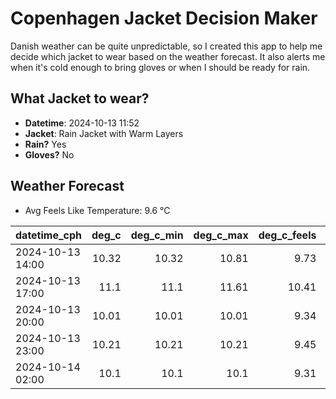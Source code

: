 
# Copenhagen Jacket Decision Maker

Danish weather can be quite unpredictable, so I created this app to help me decide which jacket to wear based on the weather forecast. 
It also alerts me when it's cold enough to bring gloves or when I should be ready for rain.

## What Jacket to wear?

- **Datetime**: 2024-10-13 11:52
- **Jacket**: Rain Jacket with Warm Layers
- **Rain?** Yes
- **Gloves?** No

## Weather Forecast
- Avg Feels Like Temperature: 9.6 °C

| datetime_cph     |   deg_c |   deg_c_min |   deg_c_max |   deg_c_feels | weather   | wind   | rain   |
|:-----------------|--------:|------------:|------------:|--------------:|:----------|:-------|:-------|
| 2024-10-13 14:00 |   10.32 |       10.32 |       10.81 |          9.73 | Rain      | Low    | Low    |
| 2024-10-13 17:00 |   11.1  |       11.1  |       11.61 |         10.41 | Rain      | Low    | Low    |
| 2024-10-13 20:00 |   10.01 |       10.01 |       10.01 |          9.34 | Rain      | Low    | Low    |
| 2024-10-13 23:00 |   10.21 |       10.21 |       10.21 |          9.45 | Clouds    | Low    | None   |
| 2024-10-14 02:00 |   10.1  |       10.1  |       10.1  |          9.31 | Clouds    | Low    | None   |
        